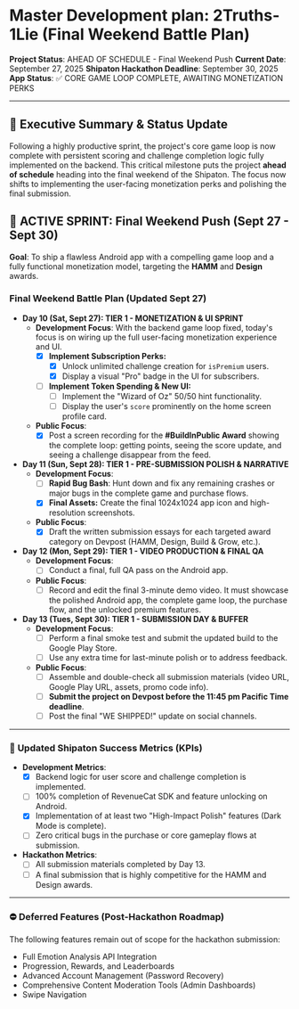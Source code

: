 # **Master Development plan: 2Truths-1Lie (Final Weekend Battle Plan)**

**Project Status**: AHEAD OF SCHEDULE - Final Weekend Push
**Current Date**: September 27, 2025
**Shipaton Hackathon Deadline**: September 30, 2025
**App Status**: ✅ CORE GAME LOOP COMPLETE, AWAITING MONETIZATION PERKS

---
## 🎯 Executive Summary & Status Update

Following a highly productive sprint, the project's core game loop is now complete with persistent scoring and challenge completion logic fully implemented on the backend. This critical milestone puts the project **ahead of schedule** heading into the final weekend of the Shipaton. The focus now shifts to implementing the user-facing monetization perks and polishing the final submission.

## 🚀 ACTIVE SPRINT: Final Weekend Push (Sept 27 - Sept 30)

**Goal**: To ship a flawless Android app with a compelling game loop and a fully functional monetization model, targeting the **HAMM** and **Design** awards.

### **Final Weekend Battle Plan (Updated Sept 27)**

* **Day 10 (Sat, Sept 27): TIER 1 - MONETIZATION & UI SPRINT**
    * **Development Focus**: With the backend game loop fixed, today's focus is on wiring up the full user-facing monetization experience and UI.
        * [X] **Implement Subscription Perks:**
            * [X] Unlock unlimited challenge creation for `isPremium` users.
            * [X] Display a visual "Pro" badge in the UI for subscribers.
        * [ ] **Implement Token Spending & New UI:**
            * [ ] Implement the "Wizard of Oz" 50/50 hint functionality.
            * [ ] Display the user's `score` prominently on the home screen profile card.
    * **Public Focus**:
        * [X] Post a screen recording for the **#BuildInPublic Award** showing the complete loop: getting points, seeing the score update, and seeing a challenge disappear from the feed.

* **Day 11 (Sun, Sept 28): TIER 1 - PRE-SUBMISSION POLISH & NARRATIVE**
    * **Development Focus**:
        * [ ] **Rapid Bug Bash**: Hunt down and fix any remaining crashes or major bugs in the complete game and purchase flows.
        * [X] **Final Assets:** Create the final 1024x1024 app icon and high-resolution screenshots.
    * **Public Focus**:
        * [X] Draft the written submission essays for each targeted award category on Devpost (HAMM, Design, Build & Grow, etc.).

* **Day 12 (Mon, Sept 29): TIER 1 - VIDEO PRODUCTION & FINAL QA**
    * **Development Focus**:
        * [ ] Conduct a final, full QA pass on the Android app.
    * **Public Focus**:
        * [ ] Record and edit the final 3-minute demo video. It must showcase the polished Android app, the complete game loop, the purchase flow, and the unlocked premium features.

* **Day 13 (Tues, Sept 30): TIER 1 - SUBMISSION DAY & BUFFER**
    * **Development Focus**:
        * [ ] Perform a final smoke test and submit the updated build to the Google Play Store.
        * [ ] Use any extra time for last-minute polish or to address feedback.
    * **Public Focus**:
        * [ ] Assemble and double-check all submission materials (video URL, Google Play URL, assets, promo code info).
        * [ ] **Submit the project on Devpost before the 11:45 pm Pacific Time deadline**.
        * [ ] Post the final "WE SHIPPED!" update on social channels.

---
### 🎯 **Updated Shipaton Success Metrics (KPIs)**

* **Development Metrics**:
    * [x] Backend logic for user score and challenge completion is implemented.
    * [ ] 100% completion of RevenueCat SDK and feature unlocking on Android.
    * [x] Implementation of at least two "High-Impact Polish" features (Dark Mode is complete).
    * [ ] Zero critical bugs in the purchase or core gameplay flows at submission.
* **Hackathon Metrics**:
    * [ ] All submission materials completed by Day 13.
    * [ ] A final submission that is highly competitive for the HAMM and Design awards.

---
### ⛔ **Deferred Features (Post-Hackathon Roadmap)**

The following features remain out of scope for the hackathon submission:
* Full Emotion Analysis API Integration
* Progression, Rewards, and Leaderboards
* Advanced Account Management (Password Recovery)
* Comprehensive Content Moderation Tools (Admin Dashboards)
* Swipe Navigation